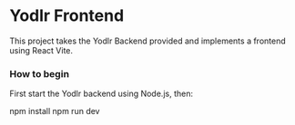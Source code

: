 # Yodlr Frontend

This project takes the Yodlr Backend provided and implements a frontend using React Vite.

### How to begin

First start the Yodlr backend using Node.js, then:

npm install
npm run dev
